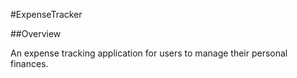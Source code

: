 #ExpenseTracker

##Overview

An expense tracking application for users to manage their personal finances.